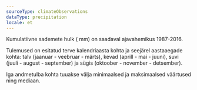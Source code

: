 ```yaml
---
sourceType: climateObservations
dataType: precipitation
locale: et
---
```


Kumulatiivne sademete hulk ( mm) on saadaval ajavahemikus 1987-2016.

Tulemused on esitatud terve kalendriaasta kohta ja seejärel aastaaegade kohta:
talv (jaanuar - veebruar - märts), kevad (aprill - mai - juuni), suvi (juuli -
august - september) ja sügis (oktoober - november - detsember).

Iga andmetulba kohta tuuakse välja minimaalsed ja maksimaalsed väärtused ning
mediaan.
